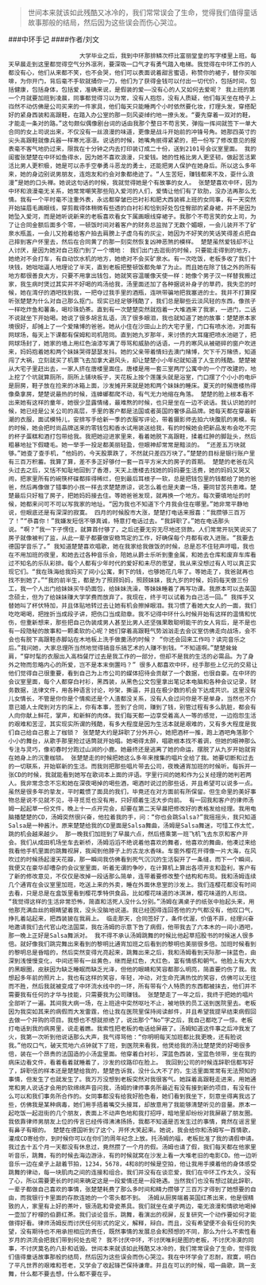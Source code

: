 > 世间本来就该如此残酷又冰冷的，我们常常误会了生命，觉得我们值得童话故事那般的结局，然后因为这些误会而伤心哭泣。

###中环手记
####作者/刘文

						大学毕业之后，我到中环那排鳞次栉比富丽堂皇的写字楼里上班。每天早晨走到这里都觉得空气分外凛冽，要深吸一口气才有勇气踏入电梯。我觉得在中环工作的人都没有心，他们从来都不笑，也不会哭，他们可以表面说着甜言蜜语，称赞你的裙子，替你买咖啡，为你开门，背后毫不手软就捅你一刀，他们为了获得金钱可以付出一切代价，包括时间，包括健康，包括身体，包括爱，准确来说，是假装的爱——没有心的人又如何去爱呢？ 我上班的第一个月就要加班到凌晨，同事都觉得习以为常，没有人抱怨，没有人质疑，他们每天坐在椅子上岿然不动仿佛是公司买来的一件家具，他们每天只能睡两个小时依然要化妆，打理头发，穿搭配好的紧身西装和高跟鞋，在踏入办公室的那一刻风姿绰约地一撩头发。“要先穿着一双对的鞋，才能走一条对的路。”这句颇似偶像剧台词的话由我那个整日不苟言笑，弹指一挥间就签下一单大合同的女上司说出来，不仅没有一丝浪漫的味道，更像是战斗开始前的冲锋号角。她那四英寸的尖头高跟鞋就像兵器一样寒光凛凛。说话的时候，她嘴角抿得紧紧的，把一份写了修改意见的报表毫不客气地扔过来，限我在十分钟之内去打印装订成二十份，送到2101号会议室里面。 我的闺蜜张楚楚在中环如鱼得水，因为她不喜欢浪漫，只爱钱。她的性格比男人更坚韧，做起苦活累活比男人更积极，她是可以赤手空拳勇斗恶龙的勇士，还能把男人保护在她身后。所以这么多年来，她的身边别说男朋友，连炮友和约会对象都绝迹了。“人生苦短，赚钱都来不及，耍什么浪漫”是她的口头禅。她说这句话的时候，我就觉得她是个有故事的女人。 张楚楚喜欢中环，因为中环和浪漫毫无关系，她常常嘲笑那些陷入爱河的人们，爱情让他们有了软肋，没办法再那么无情。我有一个平时毫不注重外表，永远都穿皱巴巴衬衫和肥大西装裤上班的女同事，有一天突然开始描眉毛画眼线，穿剪裁得体稍微有些透的白衬衫和恰到好处包住臀部的紧身裙，并不是因为她坠入爱河，而是她听说新来的老板喜欢看女下属画眼线穿裙子。我那个不苟言笑的女上司，为了让合同金额后面多个零，一顿饭时间对着客户的财务总监抛了无数个媚眼，一会儿装开不了矿泉水瓶盖，一会儿又抢着给客户拍去肩膀上子虚乌有的灰尘，她因为不好笑的笑话笑得差点把自己摔到客户怀里去，然后在合同黄了的那一刻突然恢复凶神恶煞的模样。 楚楚虽然爱钱却不让人讨厌，是因为她对自己抠门到了一个境地： 我们出门去逛街的时候，只要能走得到的地方，她绝对不会打车，有自动饮水机的地方，她绝对不会买矿泉水。有一次吃饭，老板多收了我们十块钱，她咄咄逼人地理论了半天，直到老板把整顿饭都免单了为止。而且她在除了钱之外的所有地方都很善良大方，只要不用拿出钱包，她就笑容温暖像天使一样：她像个男子汉一样替我搬过家，我生病时煲过其实并不好喝的鸡汤给我，汤里面还加了各种据说补身子的草药，我失恋的时候，她在湾仔的酒吧找到我，一把夺过我手里的酒瓶，连哄带骗地把我塞进的士。我并不打算探听张楚楚为什么对自己那么抠门。现实已经足够残酷了，我们总是聊些云淡风轻的东西，像孩子一样吃炸鱼和薯条，喝珍珠奶茶。直到有一次楚楚突然就抱着一大堆酒来了我家，一进门，二话不说就坐下开始喝。她说了很多胡言乱语，流了很多眼泪，我也就知道了她的故事：楚楚原本家境很好，却摊上了一个爱赌博的爸爸。她从小住在沙田山上的大宅子里，门口有喷水池，对面有网球场，每天上下课都有保姆和司机陪同。直到她九岁那年，来讨债的大耳窿把喷水池砸了，把网球场封了，她家的墙上用红色油漆写满了辱骂和威胁的话语，一月的寒风从被砸碎的窗户吹进来，妈妈抱着她和两个妹妹哭得瑟瑟发抖。她的父亲带着情妇去澳门赌博，欠下千万赌债，知道闯了大祸，立刻就买了机票飞去加拿大避风头，却让楚楚小小年纪就知道了人生的残酷。楚楚被从大宅子里赶出去，一家人挤在唐楼里面住。唐楼是用一套三室两厅公寓中的一个厅改建的，地上挖了个坑就算厕所，厕所上铺块板子，天花板上按个莲蓬头就是浴室，门口摆了个小小的电炉是厨房，鞋子放在捡来的冰箱上面，沙发摊开来就是她和两个妹妹的睡床。夏天的时候唐楼热得像桑拿房，楚楚说最热的时候，连蟑螂都爬不动，有气无力地缩在角落。 楚楚的脸上根本看不出来她有这样的童年，她很少显露情绪，最难熬的时候，也只是坐在一边不说话。我认识她的时候，她已经是公关公司的高层，手里的客户都是法国或者英国的奢侈品品牌。她每天都在穿最新潮的衣服，面试模特儿，安排写手给新一季的衣服写评论，带着摄影师去拍六块腹肌的男模。有的时候，她会把时尚品牌送来的零钱包和香水试用装送给我，有的时候她会把新品发布会吃不完的杯子蛋糕和酒打包带给我。我把她迎进家里来，看着她脱下高跟鞋，揉着红肿的脚趾头，然后粗暴地扯下假睫毛。她一举手一投足都美丽轻盈，但眼神却常常是黯淡的。 “还差五万块就够。”她查了查手机，“他妈的，今天股票跌了，不然就只差四万块了。”楚楚的目标是银行账户里有三百万积蓄。我算了算，差不多正好够付一套一百平方米大的房子的首期。 楚楚的老爸在风头过去之后，又恬不知耻地回到了香港，天天上唐楼去找她的妈妈要生活费，她的妈妈又哭又闹，把家里所有的碗筷杯碟都摔得稀烂，但到最后耳根子一软，总是把钱包里的钱都给了她的爸爸，然后再像做了错事的小孩一样去求楚楚原谅，说怎么着也是夫妻一场，要同甘苦共患难。楚楚最后只好租了房子，把她妈妈接去住。等她爸爸发现，就再换一个地方。每次要填地址的时候，她都来问可不可以写我家的地址。“因为我也不知道下个月我会住在哪里。”她非常平静地说，但眼底还是有深深的寂寞。 四月的时候股市大涨，楚楚打电话来报喜：“我攒够三百万了！”“恭喜你！”我嫌发短信不够真诚，特意打电话过去。“我辞职了。”她在电话那头说。“啊？”我一下子愣住，就算首付够了，之后还要无穷无尽地还贷款。人们常常开玩笑说买了房子就像被判了监，从此一辈子都要做安稳笃定的工作，好确保每个月都有收入进账。“我要去德国学音乐了。” 我知道楚楚喜欢唱歌，她在我家给我做饭的时候，总是忍不住轻声哼唱，我也在不用加班的夜里，和她去过各种音乐会，陪她从爵士乐听到重金属，和她去仓库和废弃车库看过不知名的乐队彩排。每个人都有少年时代的爱好和未尽的愿望，我从来没想过有人可以真正实现它们。“我在珠海给我妈买了间小公寓，剩下的钱，也够她花几年了。等她走了，我爸就再也找不到她了。”“我的前半生，都是为了照顾妈妈，照顾妹妹，我九岁的时候，妈妈每天做三份工，我一个人出门给妹妹买牛奶面包，给妹妹洗澡，等妹妹睡着了再写功课。我原本可以去英国念硕士，但为了给妹妹赚大学学费而放弃了。我现在，终于可以试着为自己活一回。” 我挥手又替她叫了杯伏特加，并且体贴地转过去让她有机会擦掉眼泪。我习惯了看她大女人的一面，我们吃吃喝喝，把挫折当成段子讲，把伤口当成勋章。我不记得中环什么时候开始有这样的温情和忧伤，但重新想来，那些把自己伪装成男人甚至比男人还坚强果敢聪明能干的女人背后，是不是也有一段隐秘的故事和一颗柔软的心呢？她们穿着高跟鞋气势汹汹走去会议室仿佛走向战场，会不会也有脱下高跟鞋赤脚站在木地板上洗手做羹汤的时候？ “你还会回来工作吗？读完音乐之后。”我问她，大家总理所当然地觉得搞音乐搞艺术的人赚不到钱。“不知道啊。”楚楚耸耸肩，“穿时髦的衣服出入高档餐厅过去是我工作的一部分，但却不是我的生活的必需品。为了身外之物而忽略内心的所爱，岂不是本末倒置吗？” 很多人都喜欢中环，经手那些上亿元的交易让他们觉得自己很重要，看到自己为上市公司的媒体招待会贡献了一个数据，也很自豪。在中环的会议室里面，每个人都穿白衬衫，黑西装，从黑色公文包里拿出笔记本电脑和各种会议记录，财务数据，法律文件，用各种语言讨论，吵架，撕逼，并且在极少数的机会下达成共识。这里没有儿女情长，不管是你你是个情痴还是个人渣都没关系，没有人会过问你是不是单身，当然也不介意已婚人士爬到对方的床上，你有本事，签到了合同，赚到了钱，别管过程有多么肮脏，都会有人向你献上鲜花，掌声，和新鲜的肉体。我们每天都一边享受着高人一等的感觉，一边抱怨生活的艰难和苦涩，其实现实所谓的残酷，有多大程度是因为生活本就是艰难的，又有多大程度是我们自己给自己套上了枷锁？ 张楚楚大约是辞职了分外开心，她把酒杯一推，跑上酒吧角落那个小小的舞台，从歌手那里抢过话筒就开始唱。她喝得太醉，唱歌根本找不着调，但她的眼神那么专注与灵巧，像初春时分跑过山涧的小鹿。她最终还是逃离了她的命运，摆脱了从九岁开始就背在她身上的沉重枷锁。 张楚楚走的时候把她这么多年来搜集的唱片全给了我。她要切断和过去的一切联系，开始崭新的生活。而我则把那些唱片带去公司，夜晚通宵加班的时候听。每拆开一张CD的时候，我就能看到她写在歌词本上面的评语。字里行间的她和作为公关经理的她判若两人。我非常念念不忘和她在深夜喝掉的喝些酒，喝酒时说过的那些话，并且希望可以说多一点。虽然是很多年的挚友，平时戴惯了面具的我们，毕竟还在对方面前有所保留。但生命里的美好事物总是说不见就不见，寻寻觅觅也没有用，只好顺着生活大步向前。 有一回我和客户的律师汤姆一起起草一份文件，晚上十一点开完会，却要在第二天早晨把修改好的表格发给经理。我用电脑播楚楚的CD，汤姆突然很兴奋，他拉着我的手，问：“你也会跳Salsa?”我摇摇头，我只知道Salsa是一种酱汁。原来楚楚给我的CD里面是Salsa舞曲，汤姆是Salsa舞迷，可惜工作太忙，跳的机会越来越少。 那一晚我们加班到了早晨六点，然后搭乘第一班飞机飞去东京和客户开会。我们从成田机场坐车去新桥，汤姆滔滔不绝说着他喜欢的舞者，他喜欢的舞曲，他凑过来给我看他手机里面的跳舞视屏，我闻到他脖子上的古龙水香味。车窗外樱花开得像一片大海，在风吹过的时候扬起漫天花瓣，那一瞬间我仿佛看到死气沉沉的生活裂开了一条缝，而下一个瞬间，我便又在豪华却嘈杂的会议室里面，听着无谓的争吵，在计算机上算出各项开支和盈利，客户有了新的修改意见，不仅仅是改掉一段话那么简单，连带着要修改整个结构和布局。我和汤姆连续几个通宵在会议室里加班，吃送上来的外卖，睡在外面休息室的沙发上。我们连樱花都没有时间去看，只是总是在盒饭里看到樱花季特供食品，比如樱花味道的冰淇淋，樱花味道的人形烧。 “我觉得这样的生活非常恐怖，简直和活死人没什么分别。”汤姆在满桌子的纸张中抬起头来，用他那充满血丝的眼睛望着我，没头没脑地说道。我已经困得连回答他的力气都没有，他叹口气，挣扎着站起来，把西装披在我肩上。 临走那天，合同签好了，条件优渥，价值不菲，经理兴奋地邀请我们去代官山吃法国菜，我在汤姆的示意下告了病假，他带我去了六本木的一间小酒吧，那一晚上正好是Salsa舞派对。 我不得不承认汤姆跳舞的时候比他起草招股书的时候迷人很多倍。就好像我们跳完舞出来看到的黎明比通宵加班之后看到的黎明也美丽很多倍。加班时候看到的黎明总是昏暗的，然后突然变得光亮起来，跳舞出来之后，我和汤姆看到天际那一抹蓝色，由深到浅慢慢变化，中间还带有一丝黄色，继而是红色，大红色，富有情感和朝气。他脸上有大大的黑眼圈，皮肤因为缺乏睡眠而缺乏光泽，但他的眼睛和笑容都那么明亮，简直要灼伤了我。我想起多年前的照片上，我也有这样的笑容，年轻，冲动，对生命充满热忱的笑容，仿佛可以无往而不胜，然后我就被变成了中环流水线中的一环，所有带有个人特质的东西都被抹去，他们并不需要我有任何的才华与技能，只需要我为公司赚钱。 张楚楚走了一年之后，我终于把她的唱片全部听了一遍。其间我大病一场，在上班途中突然呕吐不止，被地铁的员工送到医院里去。老板因为我突如其来的病假而大发雷霆，他让我在医院里保持阅读邮件，并且希望我提早结束病假回去做一个并购的项目。我想也不想就拒绝了，说出那个“No”字之后，我自己都吃了一惊。老板打电话到我的病房里，说走着瞧。我索性把老板的电话给屏蔽了。汤姆知道这件事之后冲我发了火，我第一次听到他说话那么大声，我气得骂他：“你明明每天加班都比我更晚，还有脸说我。”他叹口气，破天荒地六点钟就下了班，到医院来看我，他煲给我的汤比楚楚煲的好喝很多倍，装在一个昂贵的法国造的小汤盅里面。他穿着白衬衫，深蓝色西装，宝蓝色领带，坐在我的病床边看文件，看着看着就睡着了，沙发的纹路印在脸上。 我回到公司的时候连辞职信都写好了，辞职信的样本还是楚楚给我的，楚楚告诉我，没什么大不了的，生活里面常常有无法预知的事情，但发生了也就发生了。我万万没想到老板突然对我很客气。她踩着高跟鞋走进来，用她通常和男人说话才会用的软绵绵声音问我，汤姆的律师事务所最近有没有接到新的项目，有没有什么可以和我们事务所合作的。女同事都没有给我好脸色看，她们看到我坐下，刻意坐得离我远了些，仿佛我是某种病毒，她们用手捂着嘴交头接耳，却故意用了我能够清楚听见的音量。原本一起吃饭一起逛街的几个朋友，表面上不动声色地和我打招呼，暗地里却纷纷对我屏蔽了朋友圈。我依靠律师男朋友上位的传言已经传得沸沸扬扬，我都不知道是否发生过的事情，竟然在谣言里有鼻子有眼的。 楚楚在德国听到了这个，开怀大笑起来。她说，我会给你和汤姆写一首情歌，灌成CD寄给你，到时候你可以在你们的周年纪念上放。托汤姆的福，老板批准了我的请假申请。我过去十五个月一天都没有休息过，竟然攒了一个月的假。汤姆也请了假，我们每天都在他家里听音乐，跳舞，有的时候去海边游泳，有的时候就窝在沙发上看一大堆老旧的电影CD。他一边听音乐一边在桌子上敲着节拍，1234，5678，4和8的时候是空拍，他让我用手摸着他的身体感受跳舞的律动，每一块肌肉之间的连接和组合。我们并没有在谈恋爱，我们在中环工作太久，没有了心，所以需要更长的时间来确定这是一段爱情还是一段艳遇。当然我们也没有想过就此辞职，一辈子都做自己喜欢的事情，张楚楚耗费了那么多时间和精力攒够了三百万才得到了她想要的自由，而我银行卡里面的存款连她的一个零头都不到。 汤姆从厨房端着英国红茶出来，他是很精致的人，家里有上好的茶叶，银汤匙和骨瓷茶具。我们就坐在桌子两边，毫无浪漫和情欲地喝掉一壶加了柠檬的伯爵红茶。我们谈论音乐，跳舞，看演出的视屏，反复研究一个动作要如何才能做得好看。律师汤姆反而讨厌任何形式的定义，解释，辩白。而且，没有希望便不会有任何的失望，没有期待也不用承担相应的责任，既然事情的发展总会和预想的不同，那么为什么不索性看岁月的洪流会把我们带到何处去呢？ 我不讨厌中环，不讨厌唯利是图的老板，不讨厌冷漠的同事，不讨厌莫名的八卦和诋毁。世间本来就该如此残酷又冰冷的，我们常常误会了生命，觉得我们值得童话故事那般的结局，然后因为这些误会而伤心哭泣。我在中环学会了忍耐，寂寞，明白了平凡世界的艰难和苍老，又学会了收起锋芒保持谦卑。并且在可以的时候，唱一曲歌，跳一支舞，什么都不要去想，什么都不要在乎。			  		